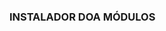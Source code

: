 <h3>INSTALADOR DOA MÓDULOS</h3>

```wget -O modulosinstall.sh "https://raw.githubusercontent.com/Lockednet/Modulos-Atlas/main/modulosinstall.sh" && chmod 777 modulosinstall.sh && dos2unix modulosinstall.sh && ./modulosinstall.sh
```

